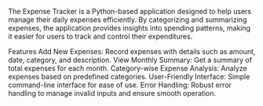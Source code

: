 The Expense Tracker is a Python-based application designed to help users manage their daily expenses efficiently. By categorizing and summarizing expenses, the application provides insights into spending patterns, making it easier for users to track and control their expenditures.

Features
Add New Expenses: Record expenses with details such as amount, date, category, and description.
View Monthly Summary: Get a summary of total expenses for each month.
Category-wise Expense Analysis: Analyze expenses based on predefined categories.
User-Friendly Interface: Simple command-line interface for ease of use.
Error Handling: Robust error handling to manage invalid inputs and ensure smooth operation.

